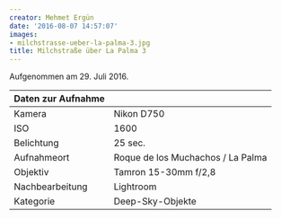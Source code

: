 ```yaml
---
creator: Mehmet Ergün
date: '2016-08-07 14:57:07'
images:
- milchstrasse-ueber-la-palma-3.jpg
title: Milchstraße über La Palma 3
---
```

Aufgenommen am 29. Juli 2016.

| Daten zur Aufnahme | |
| - | - |
| Kamera | Nikon D750 |
| ISO | 1600 |
| Belichtung | 25 sec. |
| Aufnahmeort | Roque de los Muchachos / La Palma |
| Objektiv | Tamron 15-30mm f/2,8 |
| Nachbearbeitung | Lightroom |
| Kategorie | Deep-Sky-Objekte |

